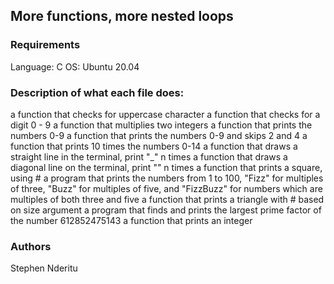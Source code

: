 ## More functions, more nested loops
### Requirements
Language: C
OS: Ubuntu 20.04 


### Description of what each file does:
a function that checks for uppercase character
a function that checks for a digit 0 - 9
a function that multiplies two integers
a function that prints the numbers 0-9
a function that prints the numbers 0-9 and skips 2 and 4
a function that prints 10 times the numbers 0-14
a function that draws a straight line in the terminal, print "_" n times
a function that draws a diagonal line on the terminal, print "\" n times
a function that prints a square, using #
a program that prints the numbers from 1 to 100, "Fizz" for multiples of three, "Buzz" for multiples of five, and "FizzBuzz" for numbers which are multiples of both three and five
a function that prints a triangle with # based on size argument
a program that finds and prints the largest prime factor of the number 612852475143
a function that prints an integer
### Authors
Stephen Nderitu
